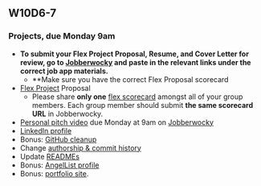 ## W10D6-7

### Projects, due Monday 9am
* **To submit your Flex Project Proposal, Resume, and Cover Letter for review, go to [Jobberwocky][Jobberwocky] and paste in the relevant links under the correct job app materials.**
  * **Make sure you have the correct Flex Proposal scorecard
* [Flex Project][flex-project] Proposal
  * Please share **only one** [flex scorecard][flex-scorecard] amongst all of your group members. Each group member should submit **the same scorecard URL** in Jobberwocky.
* [Personal pitch video][personal-pitch-video] due Monday at 9am on [Jobberwocky][Jobberwocky]
* [LinkedIn profile][linkedin]
* Bonus: [GitHub cleanup][github] 
 * Change [authorship & commit history][github-history]
 * Update [READMEs][readme]
* Bonus: [AngelList profile][angellist]
* Bonus: [portfolio site][portfolio].

<!-- LINKS -->
<!-- Job Search Projects -->
[flex-project]: projects/flex-project/flex-project.md
[flex-scorecard]: https://docs.google.com/spreadsheets/d/18tWMvVYWXgPqz0g7MwKQ3EGWKczxQaeTuISgfo34PqM/edit?usp=sharing
[portfolio]: application-materials/portfolio/portfolio.md

<!-- Online Presence -->
[linkedin]: application-materials/linkedin/linkedin.md
[github]: application-materials/github/github.md
[readme]: projects/example-readmes.md
[github-history]: https://github.com/appacademy/curriculum/blob/9f6dfc224cd16702269e9179420062ded86116d8/ruby/readings/git-fix-authorship.md
[angellist]: application-materials/angellist/angellist.md

<!-- Internal Resources -->
[Jobberwocky]: http://progress.appacademy.io/jobberwocky

<!-- Self Presentation -->
[personal-pitch-video]: meta/app-academy/uploading-personal-pitch-video.md
